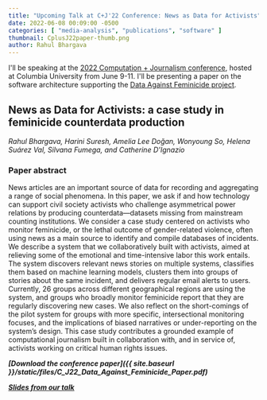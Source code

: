 ```yaml
---
title: "Upcoming Talk at C+J'22 Conference: News as Data for Activists"
date: 2022-06-08 00:09:00 -0500
categories: [ "media-analysis", "publications", "software" ]
thumbnail: CplusJ22paper-thumb.png
author: Rahul Bhargava
---
```


I'll be speaking at the [2022 Computation + Journalism conference](https://cj2022.brown.columbia.edu), hosted at Columbia University from June 9-11. I'll be presenting a paper on the software architecture supporting the [Data Against Feminicide project](https://dataculture.northeastern.edu/projects/data-against-network.html).

## News as Data for Activists: a case study in feminicide counterdata production

_Rahul Bhargava, Harini Suresh, Amelia Lee Doğan, Wonyoung So, Helena Suárez Val, Silvana Fumega, and Catherine D'Ignazio_

### Paper abstract

News articles are an important source of data for recording and aggregating a range of social phenomena. In this paper, we ask if and how technology can support civil society activists who challenge asymmetrical power relations by producing counterdata—datasets missing from mainstream counting institutions. We consider a case study centered on activists who monitor feminicide, or the lethal outcome of gender-related violence, often using news as a main source to identify and compile databases of incidents. We describe a system that we collaboratively built with activists, aimed at relieving some of the emotional and time-intensive labor this work entails. The system discovers relevant news stories on multiple systems, classifies them based on machine learning models, clusters them into groups of stories about the same incident, and delivers regular email alerts to users. Currently, 26 groups across different geographical regions are using the system, and groups who broadly monitor feminicide report that they are regularly discovering new cases. We also reflect on the short-comings of the pilot system for groups with more specific, intersectional monitoring focuses, and the implications of biased narratives or under-reporting on the system’s design. This case study contributes a grounded example of computational journalism built in collaboration with, and in service of, activists working on critical human rights issues.

***[Download the conference paper]({{ site.baseurl }}/static/files/C_J22_Data_Against_Feminicide_Paper.pdf)***

***[Slides from our talk](https://docs.google.com/presentation/d/1mQMxjM-zsr3TdnDk1Gl6FHXkuz1DvToY/edit?usp=sharing&ouid=116408152420862967200&rtpof=true&sd=true)***
